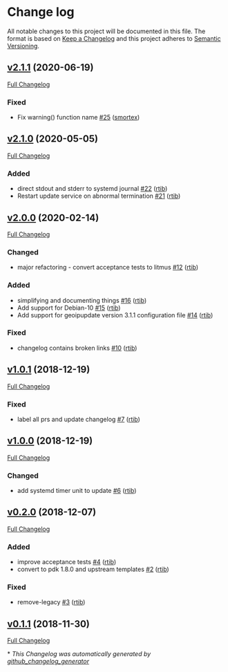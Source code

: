 # Change log

All notable changes to this project will be documented in this file. The format is based on [Keep a Changelog](http://keepachangelog.com/en/1.0.0/) and this project adheres to [Semantic Versioning](http://semver.org).

## [v2.1.1](https://github.com/rtib/puppet-geoip/tree/v2.1.1) (2020-06-19)

[Full Changelog](https://github.com/rtib/puppet-geoip/compare/v2.1.0...v2.1.1)

### Fixed

- Fix warning\(\) function name [\#25](https://github.com/rtib/puppet-geoip/pull/25) ([smortex](https://github.com/smortex))

## [v2.1.0](https://github.com/rtib/puppet-geoip/tree/v2.1.0) (2020-05-05)

[Full Changelog](https://github.com/rtib/puppet-geoip/compare/v2.0.0...v2.1.0)

### Added

- direct stdout and stderr to systemd journal [\#22](https://github.com/rtib/puppet-geoip/pull/22) ([rtib](https://github.com/rtib))
- Restart update service on abnormal termination [\#21](https://github.com/rtib/puppet-geoip/pull/21) ([rtib](https://github.com/rtib))

## [v2.0.0](https://github.com/rtib/puppet-geoip/tree/v2.0.0) (2020-02-14)

[Full Changelog](https://github.com/rtib/puppet-geoip/compare/v1.0.1...v2.0.0)

### Changed

- major refactoring - convert acceptance tests to litmus [\#12](https://github.com/rtib/puppet-geoip/pull/12) ([rtib](https://github.com/rtib))

### Added

- simplifying and documenting things [\#16](https://github.com/rtib/puppet-geoip/pull/16) ([rtib](https://github.com/rtib))
- Add support for Debian-10 [\#15](https://github.com/rtib/puppet-geoip/pull/15) ([rtib](https://github.com/rtib))
- Add support for geoipupdate version 3.1.1 configuration file [\#14](https://github.com/rtib/puppet-geoip/pull/14) ([rtib](https://github.com/rtib))

### Fixed

- changelog contains broken links [\#10](https://github.com/rtib/puppet-geoip/pull/10) ([rtib](https://github.com/rtib))

## [v1.0.1](https://github.com/rtib/puppet-geoip/tree/v1.0.1) (2018-12-19)

[Full Changelog](https://github.com/rtib/puppet-geoip/compare/v1.0.0...v1.0.1)

### Fixed

- label all prs and update changelog [\#7](https://github.com/rtib/puppet-geoip/pull/7) ([rtib](https://github.com/rtib))

## [v1.0.0](https://github.com/rtib/puppet-geoip/tree/v1.0.0) (2018-12-19)

[Full Changelog](https://github.com/rtib/puppet-geoip/compare/v0.2.0...v1.0.0)

### Changed

- add systemd timer unit to update [\#6](https://github.com/rtib/puppet-geoip/pull/6) ([rtib](https://github.com/rtib))

## [v0.2.0](https://github.com/rtib/puppet-geoip/tree/v0.2.0) (2018-12-07)

[Full Changelog](https://github.com/rtib/puppet-geoip/compare/v0.1.1...v0.2.0)

### Added

- improve acceptance tests [\#4](https://github.com/rtib/puppet-geoip/pull/4) ([rtib](https://github.com/rtib))
- convert to pdk 1.8.0 and upstream templates [\#2](https://github.com/rtib/puppet-geoip/pull/2) ([rtib](https://github.com/rtib))

### Fixed

- remove-legacy [\#3](https://github.com/rtib/puppet-geoip/pull/3) ([rtib](https://github.com/rtib))

## [v0.1.1](https://github.com/rtib/puppet-geoip/tree/v0.1.1) (2018-11-30)

[Full Changelog](https://github.com/rtib/puppet-geoip/compare/d9af6bbfd50e5b1536080889d519792488659180...v0.1.1)



\* *This Changelog was automatically generated by [github_changelog_generator](https://github.com/skywinder/Github-Changelog-Generator)*
